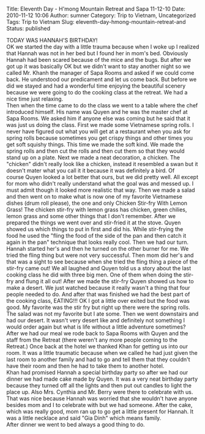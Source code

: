 Title: Eleventh Day - H'mong Mountain Retreat and Sapa 11-12-10
Date: 2010-11-12 10:06
Author: sumner
Category: Trip to Vietnam, Uncategorized
Tags: Trip to Vietnam
Slug: eleventh-day-hmong-mountain-retreat-and
Status: published

TODAY WAS HANNAH'S BIRTHDAY!  
OK we started the day with a little trauma because when I woke up I
realized that Hannah was not in her bed but I found her in mom's bed.
Obviously Hannah had been scared because of the mice and the bugs. But
after we got up it was basically OK but we didn't want to stay another
night so we called Mr. Khanh the manager of Sapa Rooms and asked if we
could come back. He understood our predicament and let us come back. But
before we did we stayed and had a wonderful time enjoying the beautiful
scenery because we were going to do the cooking class at the retreat. We
had a nice time just relaxing.  
Then when the time came to do the class we went to a table where the
chef introduced himself. His name was Quyen and he was the master chef
at Sapa Rooms. We asked him if anyone else was coming but he said that
it was just us doing the class. First we made some Vietnamese spring
rolls. I never have figured out what you will get at a restaurant when
you ask for spring rolls because sometimes you get crispy things and
other times you get soft squishy things. This time we made the soft
kind. We made the spring rolls and then cut the rolls and then cut them
so that they would stand up on a plate. Next we made a neat decoration,
a chicken. The "chicken" didn't really look like a chicken, instead it
resembled a swan but it doesn't mater what you call it it because it was
definitely a bird. Of course Quyen looked a lot better that ours, but we
did pretty well. All except for mom who didn't really understand what
the goal was and messed up. I must admit though it looked more realistic
that way. Then we made a salad and then went on to make what is now one
of my favorite Vietnamese dishes (drum roll please), the one and only
Chicken Stir-fry With Lemon Grass! The chicken stir-fry with lemon grass
has chicken, green chilies, lemon grass and some other things that I
don't remember. After we prepared the things we went over and stir-fried
it at the stove. Quyen showed us which things to put in first and did
his. While stir-frying the food he used the "fling the food of the side
of the pan and then catch it again in the pan" technique that looks
really cool. Then we had our turn. Hannah started her's and then he
turned on the other burner for me. We tried the fling thing but were not
very successful. Then mom did her's and that was a sight to see because
when she tried the fling thing a piece of the stir-fry came out! We all
laughed and Quyen told us a story about the last cooking class he did
with three big men. One of them when doing the stir-fry and flung it all
out! After we made the stir-fry Quyen showed us how to make a desert. We
just watched because it really wasn't a thing that four people needed to
do. And after that was finished we had the best part of the cooking
class, EATING!!! OK I got a little over exited but the food was good. My
favorite was the stir fry but right up there were the spring rolls. The
salad was not my favorite but I ate some. Then we went downstairs and
had our desert. It wasn't very desert like and definitely not something
I would order again but what is life without a little adventure
sometimes? After we had our meal we rode back to Sapa Rooms with Quyen
and the staff from the Retreat (there weren't any more people coming to
the Retreat.) Once back at the hotel we thanked Khan for getting us into
our room. It was a little traumatic because when we called he had just
given the last room to another family and had to go and tell them that
they couldn't have their room and then he had to take them to another
hotel.  
Khan had promised Hannah a special birthday party so after we had our
dinner we had made cake made by Quyen. It was a very neat birthday party
because they turned off all the lights and then put out candles to light
the place up. Also Mrs. Cynthia and Mr. Berry were there to celebrate
with us. That was nice because Hannah was worried that she wouldn't have
anyone besides mom and I to celebrate with but we had someone. After the
cake, which was really good, mom ran up to go get a little present for
Hannah. It was a little necklace and said "Gia Dinh" which means
family.  
After dinner we went to bed always a good thing to do.
